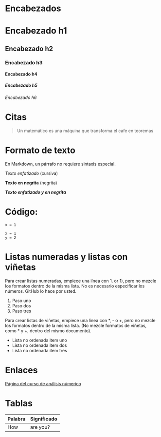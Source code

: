# Encabezados


# Encabezado h1 
## Encabezado h2
### Encabezado h3
#### Encabezado h4
##### Encabezado h5
###### Encabezado h6

# Citas 

> Un matemático es una máquina que transforma el cafe 
en teoremas


# Formato de texto

En Markdown, un párrafo no requiere sintaxis especial.

*Texto enfatizado* (cursiva)

**Texto en negrita** (negrita)

***Texto enfatizado y en negrita*** 

# Código: 

`x = 1`

``` [python]
x = 1
y = 2
```


# Listas numeradas y listas con viñetas

Para crear listas numeradas, empiece una línea con 1. or 1), pero no mezcle los formatos dentro de la misma lista. No es necesario especificar los números. GitHub lo hace por usted.

1. Paso uno
1. Paso dos
3. Paso tres


Para crear listas de viñetas, empiece una línea con *, - o +, pero no mezcle los formatos dentro de la misma lista. (No mezcle formatos de viñetas, como * y +, dentro del mismo documento).


*  Lista no ordenada item uno
* Lista no ordenada item dos
* Lista no ordenada item tres


# Enlaces

[Página del curso de análisis númerico](URL "Título del enlace")


# Tablas 

 | Palabra | Significado |
 |---      |---|
 | How | are you? |